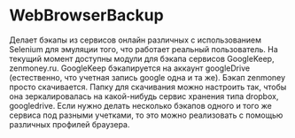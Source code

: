 # WebBrowserBackup

Делает бэкапы из сервисов онлайн различных с использованием Selenium для эмуляции того, что работает реальный пользователь.
На текущий момент доступны модули для бэкапа сервисов GoogleKeep, zenmoney.ru.
GoogleKeep бэкапируется на аккаунт googleDrive (естественно, что учетная запись google одна и та же).
Бэкап zenmoney просто скачивается. Папку для скачивания можно настроить так, чтобы она зеркалировалась на какой-нибудь сервис хранения типа dropbox, googledrive.
Если нужно делать несколько бэкапов одного и того же сервиса под разными учетками, то это можно реализовать с помощью различных профилей браузера.
